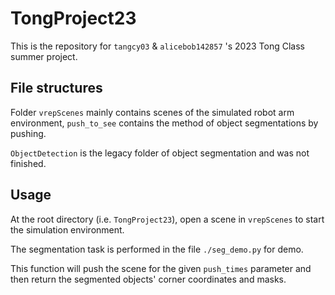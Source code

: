 # TongProject23

This is the repository for `tangcy03` & `alicebob142857` 's 2023 Tong Class summer project.

## File structures

Folder `vrepScenes` mainly contains scenes of the simulated robot arm environment, `push_to_see` contains the method of object segmentations by pushing.

`ObjectDetection` is the legacy folder of object segmentation and was not finished.

## Usage

At the root directory (i.e. `TongProject23`), open a scene in `vrepScenes` to start the simulation environment.

The segmentation task is performed in the file `./seg_demo.py` for demo.

This function will push the scene for the given `push_times` parameter and then return the segmented objects' corner coordinates and masks.